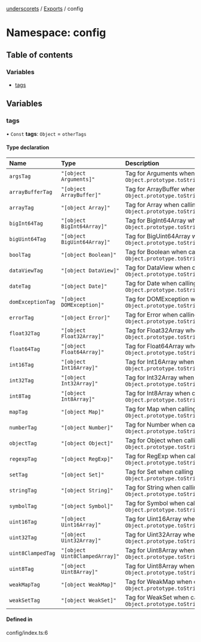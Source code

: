 [underscorets](../README.md) / [Exports](../modules.md) / config

# Namespace: config

## Table of contents

### Variables

- [tags](config.md#tags)

## Variables

### tags

• `Const` **tags**: `Object` = `otherTags`

#### Type declaration

| Name | Type | Description |
| :------ | :------ | :------ |
| `argsTag` | ``"[object Arguments]"`` | Tag for Arguments when calling `Object.prototype.toString.call(object)` |
| `arrayBufferTag` | ``"[object ArrayBuffer]"`` | Tag for ArrayBuffer when calling `Object.prototype.toString.call(object)` |
| `arrayTag` | ``"[object Array]"`` | Tag for Array when calling `Object.prototype.toString.call(object)` |
| `bigInt64Tag` | ``"[object BigInt64Array]"`` | Tag for BigInt64Array when calling `Object.prototype.toString.call(object)` |
| `bigUint64Tag` | ``"[object BigUint64Array]"`` | Tag for BigUint64Array when calling `Object.prototype.toString.call(object)` |
| `boolTag` | ``"[object Boolean]"`` | Tag for Boolean when calling `Object.prototype.toString.call(object)` |
| `dataViewTag` | ``"[object DataView]"`` | Tag for DataView when calling `Object.prototype.toString.call(object)` |
| `dateTag` | ``"[object Date]"`` | Tag for Date when calling `Object.prototype.toString.call(object)` |
| `domExceptionTag` | ``"[object DOMException]"`` | Tag for DOMException when calling `Object.prototype.toString.call(object)` |
| `errorTag` | ``"[object Error]"`` | Tag for Error when calling `Object.prototype.toString.call(object)` |
| `float32Tag` | ``"[object Float32Array]"`` | Tag for Float32Array when calling `Object.prototype.toString.call(object)` |
| `float64Tag` | ``"[object Float64Array]"`` | Tag for Float64Array when calling `Object.prototype.toString.call(object)` |
| `int16Tag` | ``"[object Int16Array]"`` | Tag for Int16Array when calling `Object.prototype.toString.call(object)` |
| `int32Tag` | ``"[object Int32Array]"`` | Tag for Int32Array when calling `Object.prototype.toString.call(object)` |
| `int8Tag` | ``"[object Int8Array]"`` | Tag for Int8Array when calling `Object.prototype.toString.call(object)` |
| `mapTag` | ``"[object Map]"`` | Tag for Map when calling `Object.prototype.toString.call(object)` |
| `numberTag` | ``"[object Number]"`` | Tag for Number when calling `Object.prototype.toString.call(object)` |
| `objectTag` | ``"[object Object]"`` | Tag for Object when calling `Object.prototype.toString.call(object)` |
| `regexpTag` | ``"[object RegExp]"`` | Tag for RegExp when calling `Object.prototype.toString.call(object)` |
| `setTag` | ``"[object Set]"`` | Tag for Set when calling `Object.prototype.toString.call(object)` |
| `stringTag` | ``"[object String]"`` | Tag for String when calling `Object.prototype.toString.call(object)` |
| `symbolTag` | ``"[object Symbol]"`` | Tag for Symbol when calling `Object.prototype.toString.call(object)` |
| `uint16Tag` | ``"[object Uint16Array]"`` | Tag for Uint16Array when calling `Object.prototype.toString.call(object)` |
| `uint32Tag` | ``"[object Uint32Array]"`` | Tag for Uint32Array when calling `Object.prototype.toString.call(object)` |
| `uint8ClampedTag` | ``"[object Uint8ClampedArray]"`` | Tag for Uint8Array when calling `Object.prototype.toString.call(object)` |
| `uint8Tag` | ``"[object Uint8Array]"`` | Tag for Uint8Array when calling `Object.prototype.toString.call(object)` |
| `weakMapTag` | ``"[object WeakMap]"`` | Tag for WeakMap when calling `Object.prototype.toString.call(object)` |
| `weakSetTag` | ``"[object WeakSet]"`` | Tag for WeakSet when calling `Object.prototype.toString.call(object)` |

#### Defined in

config/index.ts:6
